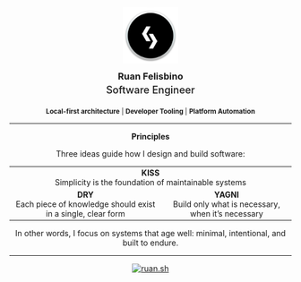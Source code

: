 <div align="center">

<img src="l.png" alt="Ruan Felisbino Logo" width="100"/>

<h3 style="margin-top:10px;margin-bottom:4px">Ruan Felisbino</h3>
<span style="display:block; font-size:18px; font-weight:500; margin:0;">Software Engineer</span>

<p align="center">
<sub><b>Local-first architecture</b> | <b>Developer Tooling</b> | <b>Platform Automation</b></sub>
</p>

</div>

---

<div align="center">
<h4 style="margin-top:0;margin-bottom:8px;">Principles</h4>

Three ideas guide how I design and build software:

<table>
  <tr>
    <td colspan="2" align="center"><b>KISS</b><br/>Simplicity is the foundation of maintainable systems</td>
  </tr>
  <tr>
    <td align="center"><b>DRY</b><br/>Each piece of knowledge should exist in a single, clear form</td>
    <td align="center"><b>YAGNI</b><br/>Build only what is necessary, when it’s necessary</td>
  </tr>
</table>

In other words, I focus on systems that age well: minimal, intentional, and built to endure.

</div>

---

<div align="center">

[![ruan.sh](https://img.shields.io/badge/ruan.sh-000000?style=flat&logo=windowsterminal&logoColor=white)](https://ruan.sh)

</div>
